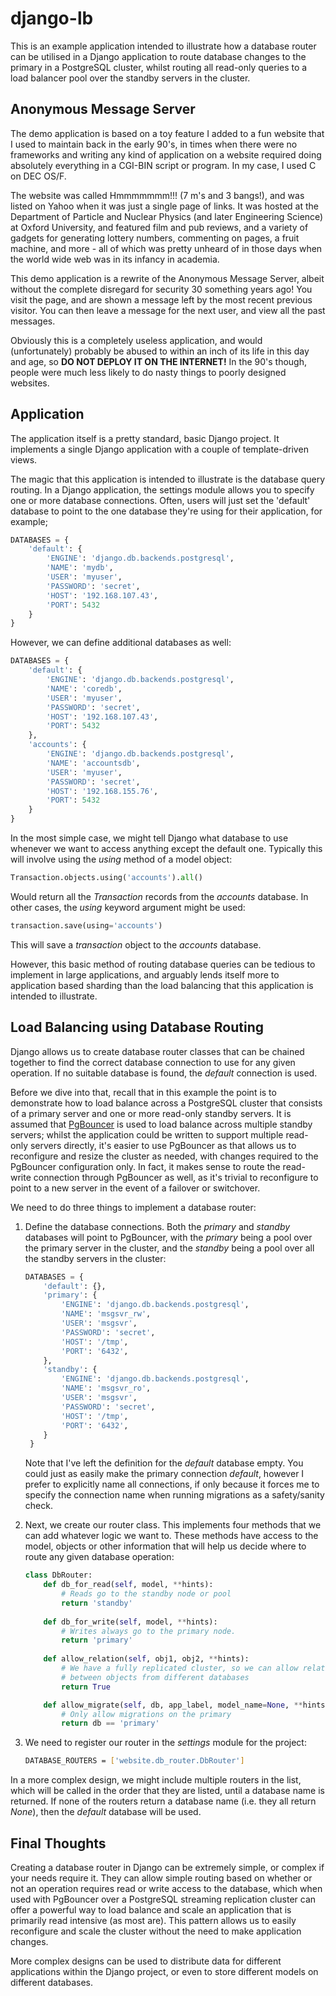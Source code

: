 # django-lb

This is an example application intended to illustrate how a database router can
be utilised in a Django application to route database changes to the primary in
a PostgreSQL cluster, whilst routing all read-only queries to a load balancer
pool over the standby servers in the cluster.

## Anonymous Message Server

The demo application is based on a toy feature I added to a fun website that I 
used to maintain back in the early 90's, in times when there were no frameworks
and writing any kind of application on a website required doing absolutely 
everything in a CGI-BIN script or program. In my case, I used C on DEC OS/F.

The website was called Hmmmmmmm!!! (7 m's and 3 bangs!), and was listed on Yahoo 
when it was just a single page of links. It was hosted at the Department of 
Particle and Nuclear Physics (and later Engineering Science) at Oxford 
University, and featured film and pub reviews, and a variety of gadgets for 
generating lottery numbers, commenting on pages, a fruit machine, and more - 
all of which was pretty unheard of in those days when the world wide web was 
in its infancy in academia.

This demo application is a rewrite of the Anonymous Message Server, albeit 
without the complete disregard for security 30 something years ago! You visit
the page, and are shown a message left by the most recent previous visitor. You
can then leave a message for the next user, and view all the past messages.

Obviously this is a completely useless application, and would (unfortunately) 
probably be abused to within an inch of its life in this day and age, so **DO
NOT DEPLOY IT ON THE INTERNET!** In the 90's though, people were much less
likely to do nasty things to poorly designed websites.

## Application

The application itself is a pretty standard, basic Django project. It 
implements a single Django application with a couple of template-driven views.

The magic that this application is intended to illustrate is the database query
routing. In a Django application, the settings module allows you to specify one
or more database connections. Often, users will just set the 'default' 
database to point to the one database they're using for their application, for
example;

```python
DATABASES = {
    'default': {
        'ENGINE': 'django.db.backends.postgresql',
        'NAME': 'mydb',
        'USER': 'myuser',
        'PASSWORD': 'secret',
        'HOST': '192.168.107.43',
        'PORT': 5432
    }
}
```

However, we can define additional databases as well:

```python
DATABASES = {
    'default': {
        'ENGINE': 'django.db.backends.postgresql',
        'NAME': 'coredb',
        'USER': 'myuser',
        'PASSWORD': 'secret',
        'HOST': '192.168.107.43',
        'PORT': 5432
    },
    'accounts': {
        'ENGINE': 'django.db.backends.postgresql',
        'NAME': 'accountsdb',
        'USER': 'myuser',
        'PASSWORD': 'secret',
        'HOST': '192.168.155.76',
        'PORT': 5432
    }
}
```

In the most simple case, we might tell Django what database to use whenever we
want to access anything except the default one. Typically this will involve
using the *using* method of a model object:

```python
Transaction.objects.using('accounts').all()
```

Would return all the *Transaction* records from the *accounts* database. In 
other cases, the *using* keyword argument might be used:

```python
transaction.save(using='accounts')
```

This will save a *transaction* object to the *accounts* database.

However, this basic method of routing database queries can be tedious to 
implement in large applications, and arguably lends itself more to application
based sharding than the load balancing that this application is intended to 
illustrate.

## Load Balancing using Database Routing

Django allows us to create database router classes that can be chained together 
to find the correct database connection to use for any given operation. If no 
suitable database is found, the *default* connection is used.

Before we dive into that, recall that in this example the point is to 
demonstrate how to load balance across a PostgreSQL cluster that consists of a
primary server and one or more read-only standby servers. It is assumed that
[PgBouncer](https://www.pgbouncer.org) is used to load balance across multiple
standby servers; whilst the application could be written to support multiple 
read-only servers directly, it's easier to use PgBouncer as that allows us to
reconfigure and resize the cluster as needed, with changes required to the 
PgBouncer configuration only. In fact, it makes sense to route the read-write
connection through PgBouncer as well, as it's trivial to reconfigure to point
to a new server in the event of a failover or switchover.

We need to do three things to implement a database router:

1) Define the database connections. Both the *primary* and *standby* databases
   will point to PgBouncer, with the *primary* being a pool over the primary
   server in the cluster, and the *standby* being a pool over all the standby
   servers in the cluster:
   
   ```python
   DATABASES = {
       'default': {},
       'primary': {
           'ENGINE': 'django.db.backends.postgresql',
           'NAME': 'msgsvr_rw',
           'USER': 'msgsvr',
           'PASSWORD': 'secret',
           'HOST': '/tmp',
           'PORT': '6432',
       },
       'standby': {
           'ENGINE': 'django.db.backends.postgresql',
           'NAME': 'msgsvr_ro',
           'USER': 'msgsvr',
           'PASSWORD': 'secret',
           'HOST': '/tmp',
           'PORT': '6432',
       }
    }   
   ```
   
   Note that I've left the definition for the *default* database empty. You
   could just as easily make the primary connection *default*, however I prefer
   to explicitly name all connections, if only because it forces me to specify
   the connection name when running migrations as a safety/sanity check.


2) Next, we create our router class. This implements four methods that we can
   add whatever logic we want to. These methods have access to the model, 
   objects or other information that will help us decide where to route any 
   given database operation:
   
   ```python
   class DbRouter:
       def db_for_read(self, model, **hints):
           # Reads go to the standby node or pool
           return 'standby'
    
       def db_for_write(self, model, **hints):
           # Writes always go to the primary node.
           return 'primary'
    
       def allow_relation(self, obj1, obj2, **hints):
           # We have a fully replicated cluster, so we can allow relationships
           # between objects from different databases
           return True
   
       def allow_migrate(self, db, app_label, model_name=None, **hints):
           # Only allow migrations on the primary
           return db == 'primary'
   ```
   
3) We need to register our router in the *settings* module for the project:
    
   ```bash
   DATABASE_ROUTERS = ['website.db_router.DbRouter']
   ```
   
In a more complex design, we might include multiple routers in the list, which 
will be called in the order that they are listed, until a database name is 
returned. If none of the routers return a database name (i.e. they all return 
*None*), then the *default* database will be used.

## Final Thoughts

Creating a database router in Django can be extremely simple, or complex if 
your needs require it. They can allow simple routing based on whether or not
an operation requires read or write access to the database, which when used with
PgBouncer over a PostgreSQL streaming replication cluster can offer a powerful
way to load balance and scale an application that is primarily read intensive
(as most are). This pattern allows us to easily reconfigure and scale the
cluster without the need to make application changes.

More complex designs can be used to distribute data for different applications
within the Django project, or even to store different models on different 
databases.